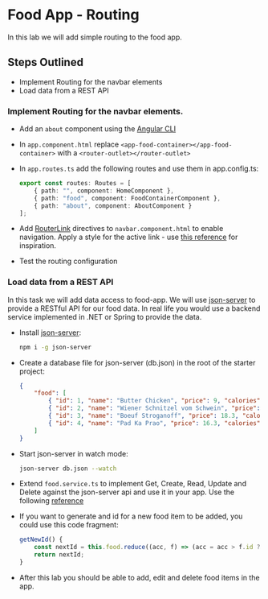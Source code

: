 # Food App - Routing

In this lab we will add simple routing to the food app.

## Steps Outlined

- Implement Routing for the navbar elements
- Load data from a REST API

### Implement Routing for the navbar elements.

- Add an `about` component using the [Angular CLI](https://angular.io/cli/generate#component-command)

- In `app.component.html` replace `<app-food-container></app-food-container>` with a `<router-outlet></router-outlet>` 

- In `app.routes.ts` add the following routes and use them in app.config.ts: 

    ```typescript
    export const routes: Routes = [
        { path: "", component: HomeComponent },
        { path: "food", component: FoodContainerComponent },
        { path: "about", component: AboutComponent }
    ];
    ```
- Add [RouterLink](https://angular.io/api/router/RouterLink) directives to `navbar.component.html` to enable navigation. Apply a style for the active link - use [this reference](/demos/04-routing/routing-di/src/app/shared//navbar/navbar.component.html) for inspiration.

- Test the routing configuration

### Load data from a REST API

In this task we will add data access to food-app. We will use [json-server](https://github.com/typicode/json-server) to provide a RESTful API for our food data. In real life you would use a backend service implemented in .NET or Spring to provide the data. 


- Install [json-server](https://github.com/typicode/json-server):

    ```bash
    npm i -g json-server
    ```

- Create a database file for json-server (db.json) in the root of the starter project:

    ```json
    {
        "food": [
            { "id": 1, "name": "Butter Chicken", "price": 9, "calories": 1200 },
            { "id": 2, "name": "Wiener Schnitzel vom Schwein", "price": 12.7, "calories": 730 },
            { "id": 3, "name": "Boeuf Stroganoff", "price": 18.3, "calories": 600 },
            { "id": 4, "name": "Pad Ka Prao", "price": 16.3, "calories": 600 }
        ]
    }
    ```

- Start json-server in watch mode:

    ```bash
    json-server db.json --watch
    ```

- Extend `food.service.ts` to implement Get, Create, Read, Update and Delete against the json-server api and use it in your app. Use the following [reference](/demos/04-routing/routing-di/src/app/skills/skills.service.ts)

- If you want to generate and id for a new food item to be added, you could use this code fragment:

    ```typescript
    getNewId() {
        const nextId = this.food.reduce((acc, f) => (acc = acc > f.id ? acc : f.id), 0) + 1;
        return nextId;
    }
    ```

- After this lab you should be able to add, edit and delete food items in the app.